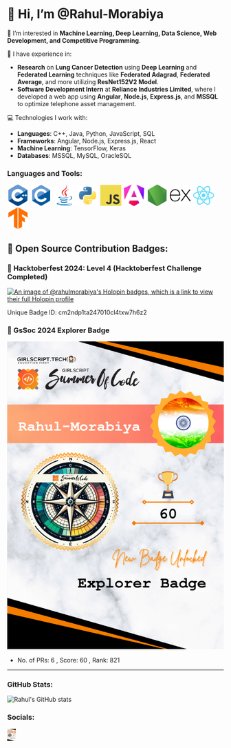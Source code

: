 # 👋 Hi, I’m @Rahul-Morabiya

👀 I’m interested in **Machine Learning, Deep Learning, Data Science, Web Development, and Competitive Programming**.

💼 I have experience in:
- **Research** on **Lung Cancer Detection** using **Deep Learning** and **Federated Learning** techniques like **Federated Adagrad**, **Federated Average**, and more utilizing **ResNet152V2 Model**.
- **Software Development Intern** at **Reliance Industries Limited**, where I developed a web app using **Angular**, **Node.js**, **Express.js**, and **MSSQL** to optimize telephone asset management.

💻 Technologies I work with:
- **Languages**: C++, Java, Python, JavaScript, SQL
- **Frameworks**: Angular, Node.js, Express.js, React
- **Machine Learning**: TensorFlow, Keras
- **Databases**: MSSQL, MySQL, OracleSQL

### Languages and Tools:
<div>
    <img src="https://raw.githubusercontent.com/devicons/devicon/master/icons/cplusplus/cplusplus-original.svg" alt="C++" width="50" height="50"/>
    <img src="https://raw.githubusercontent.com/devicons/devicon/master/icons/c/c-original.svg" alt="C" width="50" height="50"/> 
    <img src="https://raw.githubusercontent.com/devicons/devicon/master/icons/java/java-original.svg" alt="Java" width="50" height="50"/> 
    <img src="https://raw.githubusercontent.com/devicons/devicon/master/icons/python/python-original.svg" alt="Python" width="50" height="50"/> 
    <img src="https://raw.githubusercontent.com/devicons/devicon/master/icons/javascript/javascript-original.svg" alt="JavaScript" width="50" height="50"/> 
    <img src="https://raw.githubusercontent.com/devicons/devicon/master/icons/angular/angular-original.svg" alt="Angular" width="50" height="50"/> 
    <img src="https://raw.githubusercontent.com/devicons/devicon/master/icons/nodejs/nodejs-original.svg" alt="Node.js" width="50" height="50"/> 
    <img src="https://raw.githubusercontent.com/devicons/devicon/master/icons/express/express-original.svg" alt="Express.js" width="50" height="50"/> 
    <img src="https://raw.githubusercontent.com/devicons/devicon/master/icons/react/react-original.svg" alt="React" width="50" height="50"/> 
    <img src="https://raw.githubusercontent.com/devicons/devicon/master/icons/tensorflow/tensorflow-original.svg" alt="TensorFlow" width="50" height="50"/>
</div>

## 🎉 Open Source Contribution Badges:

### 🌱 Hacktoberfest 2024: Level 4 (Hacktoberfest Challenge Completed)

[![An image of @rahulmorabiya's Holopin badges, which is a link to view their full Holopin profile](https://holopin.me/rahulmorabiya)](https://holopin.io/@rahulmorabiya)

Unique Badge ID: cm2ndp1ta247010cl4txw7h6z2

### 🚀 GsSoc 2024 Explorer Badge
![GsSoc 2024 Explorer Badge](https://github.com/Rahul-Morabiya/Rahul-Morabiya/blob/main/Share%20Badge%20(3).png)

- No. of PRs: 6 ,
  Score: 60 ,
  Rank: 821

---

### GitHub Stats:
![Rahul's GitHub stats](https://github-readme-stats.vercel.app/api?username=Rahul-Morabiya&show_icons=true&theme=radical)

### Socials:
<img src="https://github.com/Rahul-Morabiya/Rahul-Morabiya/blob/main/Share%20Badge%20(3).png" alt="GsSoc 2024 Explorer Badge" width="20"/>

<!---
Rahul-Morabiya/Rahul-Morabiya is a ✨ special ✨ repository because its `README.md` (this file) appears on your GitHub profile.
You can click the Preview link to take a look at your changes.
--->
